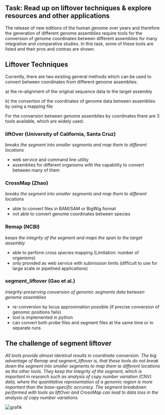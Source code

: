 ## **Task: Read up on liftover techniques & explore resources and other applications**

The release of new editions of the human genome over years and therefore the generation of different genome assemblies require tools for the conversion of genome coordinates between different assemblies for many integrative and comparative studies. In this task, some of these tools are listed and their pros and contras are shown. 


## **Liftover Techniques**

Currently, there are two existing general methods which can be used to convert between coordinates from different genome assemblies:

a) the re-alignment of the original sequence data to the target assembly

b) the convertion of the coordinates of genome data between assemblies by using a mapping file

For the conversion between genome assemblies by coordinates there are 3 tools available, which are widely used:

### liftOver (University of California, Santa Cruz)

*breaks the segment into smaller segments and map them to different locations*

* web service and command line utility
* assemblies for different organisms with the capability to convert between many of them

### CrossMap (Zhao)

*breaks the segment into smaller segments and map them to different locations*

* able to convert files in BAM/SAM or BigWig format
* not able to convert genome coordinates between species

### Remap (NCBI)

*keeps the integrity of the segment and maps the span to the target assembly*

* able to perform cross species mapping (Limitation: number of organisms)
* only provided as web service with submission limits (difficult to use for large scale or pipelined applications)

### segment_liftover (Gao et al.)

*integrity-preserving conversion of genomic segments data between genome assemblies*

* re-conversion by locus approximation possible (if precise conversion of genomic positions fails)
* tool is implemented in python
* can convert both probe files and segment files at the same time or in separate runs



## **The challenge of segment liftover**

*All tools provide almost identical results in coordinate conversion. The big advantage of Remap and segment_liftover is, that these tools do not break down the segment into smaller segments to map them to different locations as the other tools. They keep the integrity of the segment, which is important in research such as analysis of copy number variation (CNV) data, where the quantitative representation of a genomic region is more important than the base-specific accuracy. The segment breakdown performed with tools as liftOver and CrossMap can lead to data loss in the analysis of copy number variations.*



![grafik](https://user-images.githubusercontent.com/82868302/135148294-aea1e25f-05ab-40ce-ae9e-da7e9e61b21b.png)

